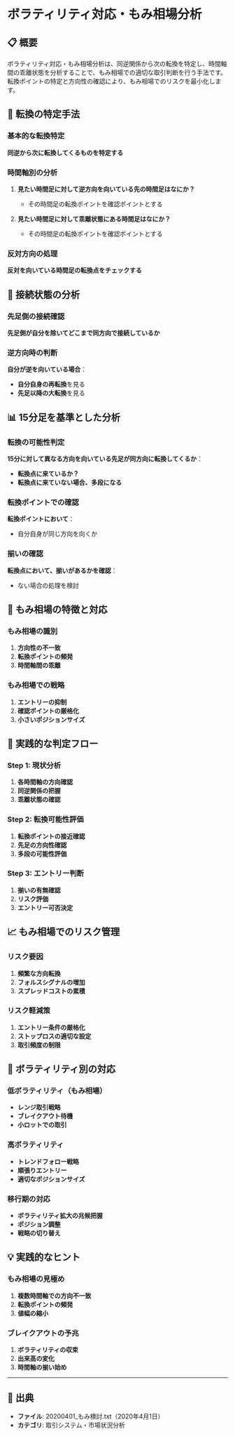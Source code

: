 # ボラティリティ対応・もみ相場分析

## 📋 概要

ボラティリティ対応・もみ相場分析は、同逆関係から次の転換を特定し、時間軸間の乖離状態を分析することで、もみ相場での適切な取引判断を行う手法です。転換ポイントの特定と方向性の確認により、もみ相場でのリスクを最小化します。

## 🔄 転換の特定手法

### 基本的な転換特定
**同逆から次に転換してくるものを特定する**

### 時間軸別の分析
1. **見たい時間足に対して逆方向を向いている先の時間足はなにか？**
   - その時間足の転換ポイントを確認ポイントとする

2. **見たい時間足に対して乖離状態にある時間足はなにか？**
   - その時間足の転換ポイントを確認ポイントとする

### 反対方向の処理
**反対を向いている時間足の転換点をチェックする**

## 🎯 接続状態の分析

### 先足側の接続確認
**先足側が自分を除いてどこまで同方向で接続しているか**

### 逆方向時の判断
**自分が逆を向いている場合**：
- **自分自身の再転換**を見る
- **先足以降の大転換**を見る

## 📊 15分足を基準とした分析

### 転換の可能性判定
**15分に対して異なる方向を向いている先足が同方向に転換してくるか**：
- **転換点に来ているか？**
- **転換点に来ていない場合、多段になる**

### 転換ポイントでの確認
**転換ポイントにおいて**：
- 自分自身が同じ方向を向くか

### 揃いの確認
**転換点において、揃いがあるかを確認**：
- ない場合の処理を検討

## 🌊 もみ相場の特徴と対応

### もみ相場の識別
1. **方向性の不一致**
2. **転換ポイントの頻発**
3. **時間軸間の乖離**

### もみ相場での戦略
1. **エントリーの抑制**
2. **確認ポイントの厳格化**
3. **小さいポジションサイズ**

## 🔧 実践的な判定フロー

### Step 1: 現状分析
1. **各時間軸の方向確認**
2. **同逆関係の把握**
3. **乖離状態の確認**

### Step 2: 転換可能性評価
1. **転換ポイントの接近確認**
2. **先足の方向性確認**
3. **多段の可能性評価**

### Step 3: エントリー判断
1. **揃いの有無確認**
2. **リスク評価**
3. **エントリー可否決定**

## 📈 もみ相場でのリスク管理

### リスク要因
1. **頻繁な方向転換**
2. **フォルスシグナルの増加**
3. **スプレッドコストの累積**

### リスク軽減策
1. **エントリー条件の厳格化**
2. **ストップロスの適切な設定**
3. **取引頻度の制限**

## 🎯 ボラティリティ別の対応

### 低ボラティリティ（もみ相場）
- **レンジ取引戦略**
- **ブレイクアウト待機**
- **小ロットでの取引**

### 高ボラティリティ
- **トレンドフォロー戦略**
- **順張りエントリー**
- **適切なポジションサイズ**

### 移行期の対応
- **ボラティリティ拡大の兆候把握**
- **ポジション調整**
- **戦略の切り替え**

## 💡 実践的なヒント

### もみ相場の見極め
1. **複数時間軸での方向不一致**
2. **転換ポイントの頻発**
3. **値幅の縮小**

### ブレイクアウトの予兆
1. **ボラティリティの収束**
2. **出来高の変化**
3. **時間軸の揃い始め**

---

## 📅 出典
- **ファイル**: 20200401_もみ検討.txt（2020年4月1日）
- **カテゴリ**: 取引システム・市場状況分析